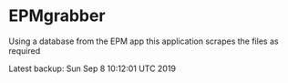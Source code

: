 # EPMgrabber
Using a database from the EPM app this application scrapes the files as required


Latest backup: Sun Sep 8 10:12:01 UTC 2019
